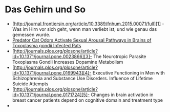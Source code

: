 
# Das Gehirn und So

*  [http://journal.frontiersin.org/article/10.3389/fnhum.2015.00071/full][1] - Was im Hirn vor sich geht, wenn man verliebt ist, und wie genau das gemessen wurde.
* [Predator Cat Odors Activate Sexual Arousal Pathways in Brains of Toxoplasma gondii Infected Rats][2]
* [http://journals.plos.org/plosone/article?id=10.1371/journal.pone.0023866][3]- The Neurotropic Parasite Toxoplasma Gondii Increases Dopamine Metabolism
* [http://journals.plos.org/plosone/article?id=10.1371/journal.pone.0169943][4]- Executive Functioning in Men with Schizophrenia and Substance Use Disorders. Influence of Lifetime Suicide Attempts
* [http://journals.plos.org/plosone/article?id=10.1371/journal.pone.0171724][5]- Changes in brain activation in breast cancer patients depend on cognitive domain and treatment type
*  





[1]:	http://journal.frontiersin.org/article/10.3389/fnhum.2015.00071/full
[2]:	http://journals.plos.org/plosone/article?id=10.1371/journal.pone.0023277 "Predator Cat Odors Activate Sexual Arousal Pathways in Brains of Toxoplasma gondii Infected Rats"
[3]:	http://journals.plos.org/plosone/article?id=10.1371/journal.pone.0023866
[4]:	http://journals.plos.org/plosone/article?id=10.1371/journal.pone.0169943
[5]:	http://journals.plos.org/plosone/article?id=10.1371/journal.pone.0171724